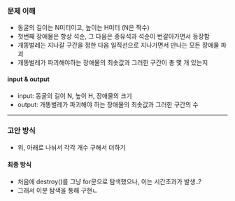 ### 문제 이해
- 동굴의 길이는 N미터이고, 높이는 H미터 (N은 짝수)
- 첫번째 장애물은 항상 석순, 그 다음은 종유석과 석순이 번갈아가면서 등장함
- 개똥벌레는 지나갈 구간을 정한 다음 일직선으로 지나가면서 만나는 모든 장애물 파괴
- 개똥벌레가 파괴해야하는 장애물의 최솟값과 그러한 구간이 총 몇 개 있는지
#### input & output
- input: 동굴의 길이 N, 높이 H, 장애물의 크기
- output: 개똥벌레가 파괴해야 하는 장애물의 최솟값과 그러한 구간의 수
---
### 고안 방식
- 위, 아래로 나눠서 각각 개수 구해서 더하기
#### 최종 방식
- 처음에 destroy()를 그냥 for문으로 탐색했으나, 이는 시간초과가 발생..?
- 그래서 이분 탐색을 통해 구현ㄴ